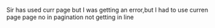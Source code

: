 Sir has used curr page but I was getting an error,but I had to use curren page
page no in pagination not getting in line